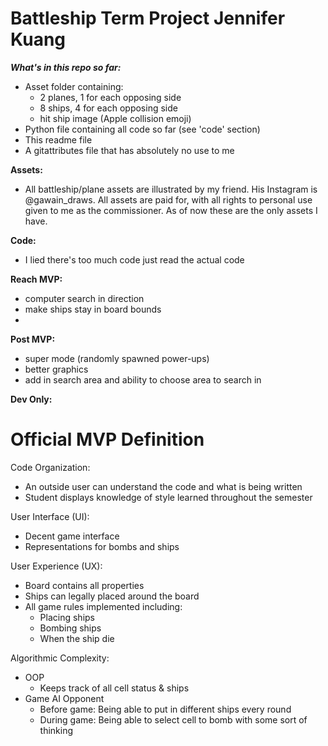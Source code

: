 # Battleship Term Project Jennifer Kuang
 
***What's in this repo so far:***
- Asset folder containing:
    - 2 planes, 1 for each opposing side
    - 8 ships, 4 for each opposing side
    - hit ship image (Apple collision emoji)
- Python file containing all code so far (see 'code' section)
- This readme file
- A gitattributes file that has absolutely no use to me

**Assets:**
- All battleship/plane assets are illustrated by my friend. His Instagram is 
    @gawain_draws. All assets are paid for, with all rights to personal use 
    given to me as the commissioner. As of now these are the only assets I have.

**Code:**
- I lied there's too much code just read the actual code

**Reach MVP:**
- computer search in direction
- make ships stay in board bounds
- 

**Post MVP:**
- super mode (randomly spawned power-ups)
- better graphics
- add in search area and ability to choose area to search in

**Dev Only:**
# Official MVP Definition
Code Organization:
- An outside user can understand the code and what is being written
- Student displays knowledge of style learned throughout the semester

User Interface (UI): 
- Decent game interface
- Representations for bombs and ships

User Experience (UX):
- Board contains all properties
- Ships can legally placed around the board
- All game rules implemented including:
    - Placing ships
    - Bombing ships 
    - When the ship die

Algorithmic Complexity: 
- OOP 
    - Keeps track of all cell status & ships
- Game AI Opponent
    - Before game: Being able to put in different ships every round
    - During game: Being able to select cell to bomb with some sort of thinking 